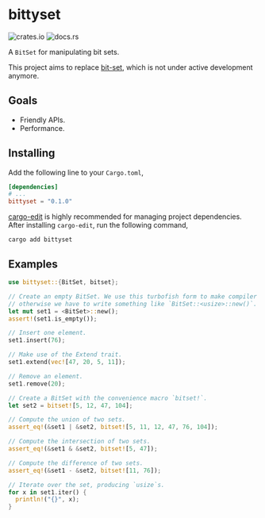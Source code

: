 # bittyset

![crates.io](https://img.shields.io/crates/v/bittyset.svg)
![docs.rs](https://docs.rs/bittyset/badge.svg)

A `BitSet` for manipulating bit sets.

This project aims to replace [bit-set](https://crates.io/crates/bit-set), which is not under active development anymore.

## Goals

- Friendly APIs.
- Performance.

## Installing

Add the following line to your `Cargo.toml`,

```toml
[dependencies]
# ...
bittyset = "0.1.0"
```

[cargo-edit](https://crates.io/crates/cargo-edit) is highly recommended for managing project dependencies. After installing `cargo-edit`, run the following command,
```shell
cargo add bittyset
```

## Examples

```rust
use bittyset::{BitSet, bitset};

// Create an empty BitSet. We use this turbofish form to make compiler happy,
// otherwise we have to write something like `BitSet::<usize>::new()`.
let mut set1 = <BitSet>::new();
assert!(set1.is_empty());

// Insert one element.
set1.insert(76);

// Make use of the Extend trait.
set1.extend(vec![47, 20, 5, 11]);

// Remove an element.
set1.remove(20);

// Create a BitSet with the convenience macro `bitset!`.
let set2 = bitset![5, 12, 47, 104];

// Compute the union of two sets.
assert_eq!(&set1 | &set2, bitset![5, 11, 12, 47, 76, 104]);

// Compute the intersection of two sets.
assert_eq!(&set1 & &set2, bitset![5, 47]);

// Compute the difference of two sets.
assert_eq!(&set1 - &set2, bitset![11, 76]);

// Iterate over the set, producing `usize`s.
for x in set1.iter() {
  println!("{}", x);
}
```